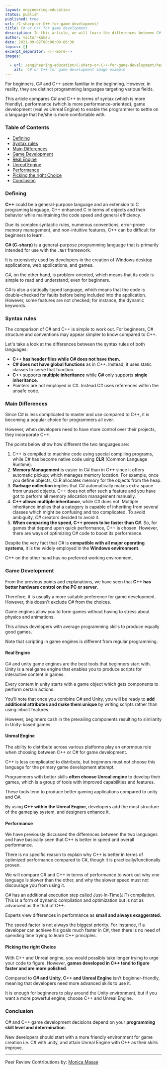 ```yaml
---
layout: engineering-education
status: publish
published: true
url: /C-sharp-or-C++-for-game-development/
title: C# or C++ for game development
description: In this article, we will learn the differences between C# and C++ programming languages. We will get to know which one we can use for game development as beginners.
author: victor-kamau
date: 2021-09-02T00:00:00-06:30
topics: []
excerpt_separator: <!--more-->
images:

  - url: /engineering-education/C-sharp-or-C++-for-game-development/hero.jpg
    alt:  C# or C++ for game development image example
---
```

For beginners, C# and C++ seem familiar in the beginning. However, in reality, they are distinct programming languages targeting various fields.
<!--more-->
This article compares C# and C++ in terms of syntax (which is more friendly), performance (which is more performance-oriented), game development (real vs Unreal Engine) to enable the programmer to settle on a language that he/she is more comfortable with.

### Table of Contents
- [Defining](#defining)
- [Syntax rules](#syntax-rules)
- [Main Differences](#main-differences)
- [Game Development ](#game-development)
- [Real Engine](#real-engine)
- [Unreal Engine](#unreal-engine)
- [Performance](#performance)
- [Picking the right Choice](#picking-the-right-choice)
- [Conclusion](#conclusion)

### Defining 
**C++** could be a general-purpose language and an extension to C programing language. C++ enhanced C in terms of objects and their behavior while maintaining the code speed and general efficiency.

Due its complex syntactic rules, numerous conventions, error-prone memory management, and non-intuitive features, C++ can be difficult for beginners to learn.

**C# (C-sharp)** is a general-purpose programming language that is primarily intended for use with the `.NET` framework.

It is extensively used by developers in the creation of Windows desktop applications, web applications, and games.

C#, on the other hand, is problem-oriented, which means that its code is simple to read and understand; even for beginners.

C# is also a statically-typed language, which means that the code is double-checked for faults before being included into the application. However, some features are not checked; for instance, the dynamic keywords.

### Syntax rules
The comparison of C# and C++ is simple to work out. For beginners, C# structure and conventions may appear simpler to know compared to C++.

Let's take a look at the differences between the syntax rules of both languages:
- **C++ has header files while C# does not have them.**
- **C# does not have global functions** as in C++. Instead, it uses static classes to serve that function.
- **C++** supports **multiple inheritance** while **C#** only supports **single inheritance**.
- Pointers are not employed in C#. Instead C# uses references within the unsafe code.

### Main Differences
Since C# is less complicated to master and use compared to C++, it is becoming a popular choice for programmers all over.

However, when developers need to have more control over their projects, they incorporate C++.

The points below show how different the two languages are:
1. C++ is compiled to machine code using special compiling programs, while C# has become native code using **CLR** (Common Language Runtime).
2. **Memory Management** is easier in C# than in C++ since it offers automatic pickup; which manages memory location. For example, once you define objects, CLR allocates memory for the objects from the heap.
3. **Garbage collection** implies that *C#* automatically makes extra space from unused objects. C++ does not offer such a feature and you have got to perform all memory allocation management manually.
4. **C++ allows multiple inheritance**, while C# does not. Multiple inheritance implies that a category is capable of inheriting from several classes which might be confusing and too complicated. To avoid ambiguity, *C#* creators decided to avoid it.
5. **When comparing the speed, C++ proves to be faster than C#**. So, for games that depend upon quick performance, C++ is chosen. However, there are ways of optimizing C# code to boost its performance.

Despite the very fact that *C#* is **compatible with all major operating systems**, it is the widely employed in the **Windows environment**.

C++ on the other hand has no preferred working environment.

### Game Development
From the previous points and explanations, we have seen that **C++ has better hardware control on the PC or server**.

Therefore, it is usually a more suitable preference for game development. However, this doesn't exclude C# from the choices.

Game engines allow you to form games without having to stress about physics and animations.

This allows developers with average programming skills to produce equally good games.

Note that scripting in game engines is different from regular programming.

#### Real Engine
C# and unity game engines are the best tools that beginners start with. Unity is a real game engine that enables you to produce scripts for interactive content in games.

Every content in unity starts with a game object which gets components to perform certain actions.

You'll note that once you combine C# and Unity, you will be ready to **add additional attributes and make them unique** by writing scripts rather than using inbuilt features.

However, beginners cash in the prevailing components resulting to similarity in Unity-based games.

#### Unreal Engine
The ability to distribute across various platforms play an enormous role when choosing between C++ or C# for game development.

C++ is less complicated to distribute, but beginners must not choose this language for the primary game development attempt.

Programmers with better skills **often choose Unreal engine** to develop their games, which is a group of tools with improved capabilities and features.

These tools tend to produce better gaming applications compared to unity and C#.

By using **C++ within the Unreal Engine**, developers add the most structure of the gameplay system, and designers enhance it.

#### Performance
We have previously discussed the differences between the two languages and have basically seen that C++ is better in speed and overall performance.

There is no specific reason to explain why C++ is better in terms of optimized performance compared to C#, though it is practically/functionally proven.

We will compare C# and C++ in terms of performance to work out why one language is slower than the other, and why the slower speed must not discourage you from using it.

C# has an additional execution step called Just-In-Time(JIT) compilation. This is a form of dynamic compilation and optimization but is not as advanced as the that of C++.

Experts view differences in performance as **small and always exaggerated.**

The speed factor is not always the biggest priority. For instance, if a developer can achieve his goals much faster in C#, then there is no need of spending time trying to learn C++ principles.

#### Picking the right Choice
With C++ and Unreal engine, you would possibly take longer trying to urge your code to figure. However, **games developed in C++ tend to figure faster and are more polished**.

Compared to **C# and Unity**, **C++ and Unreal Engine** isn't beginner-friendly, meaning that developers need more advanced skills to use it.

It is enough for beginners to play around the Unity environment, but if you want a more powerful engine, choose C++ and Unreal Engine.

### Conclusion
C# and C++ game development decisions depend on your **programming skill level and determination**.

New developers should start with a more friendly environment for game creation i.e. C# with unity, and attain Unreal Engine with C++ as their skills improve.

---
Peer Review Contributions by: [Monica Masae](/engineering-education/authors/monica-masae/)
